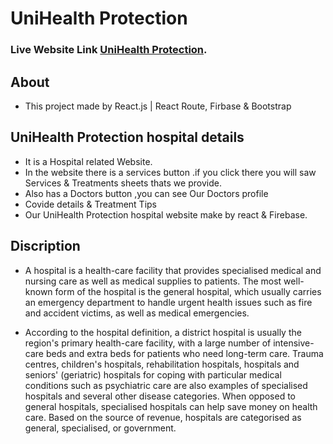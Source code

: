 # UniHealth Protection

### Live Website Link [UniHealth Protection](https://unihealth-protection.web.app).

## About
* This project made by React.js | React Route, Firbase & Bootstrap
## UniHealth Protection hospital details
* It is a Hospital related Website.
* In the website there is a services button .if you click there you will saw Services & Treatments sheets thats we provide.
* Also has a Doctors button ,you can see Our Doctors profile
* Covide details & Treatment Tips
* Our UniHealth Protection hospital website make by react & Firebase.

## Discription
* A hospital is a health-care facility that provides specialised medical and nursing care as well as medical supplies to patients. The most well-known form of the hospital is the general hospital, which usually carries an emergency department to handle urgent health issues such as fire and accident victims, as well as medical emergencies.

* According to the hospital definition, a district hospital is usually the region's primary health-care facility, with a large number of intensive-care beds and extra beds for patients who need long-term care. Trauma centres, children's hospitals, rehabilitation hospitals, hospitals and seniors' (geriatric) hospitals for coping with particular medical conditions such as psychiatric care are also examples of specialised hospitals and several other disease categories. When opposed to general hospitals, specialised hospitals can help save money on health care. Based on the source of revenue, hospitals are categorised as general, specialised, or government.



